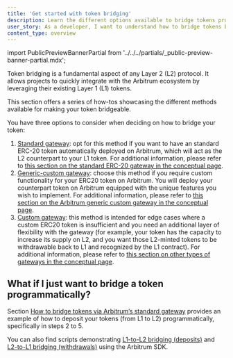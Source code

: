 ```yaml
---
title: 'Get started with token bridging'
description: Learn the different options available to bridge tokens programmatically
user_story: As a developer, I want to understand how to bridge tokens between Ethereum and Arbitrum.
content_type: overview
---
```


import PublicPreviewBannerPartial from '../../../partials/_public-preview-banner-partial.mdx';

<PublicPreviewBannerPartial />

Token bridging is a fundamental aspect of any Layer 2 (L2) protocol. It allows projects to quickly integrate with the Arbitrum ecosystem by leveraging their existing Layer 1 (L1) tokens.

This section offers a series of how-tos showcasing the different methods available for making your token bridgeable.

You have three options to consider when deciding on how to bridge your token:

1. [Standard gateway](/build-decentralized-apps/token-bridging/bridge-tokens-programmatically/02-how-to-bridge-tokens-standard.md): opt for this method if you want to have an standard ERC-20 token automatically deployed on Arbitrum, which will act as the L2 counterpart to your L1 token. For additional information, please refer to [this section on the standard ERC-20 gateway in the conceptual page](/build-decentralized-apps/token-bridging/03-token-bridge-erc20.md#default-standard-bridging).
2. [Generic-custom gateway](/build-decentralized-apps/token-bridging/bridge-tokens-programmatically/03-how-to-bridge-tokens-generic-custom.md): choose this method if you require custom functionality for your ERC20 token on Arbitrum. You will deploy your counterpart token on Arbitrum equipped with the unique features you wish to implement. For additional information, please refer to [this section on the Arbitrum generic custom gateway in the conceptual page](/build-decentralized-apps/token-bridging/03-token-bridge-erc20.md#the-arbitrum-generic-custom-gateway).
3. [Custom gateway](/build-decentralized-apps/token-bridging/bridge-tokens-programmatically/04-how-to-bridge-tokens-custom-gateway.md): this method is intended for edge cases where a custom ERC20 token is insufficient and you need an additional layer of flexibility with the gateway (for example, your token has the capacity to increase its supply on L2, and you want those L2-minted tokens to be withdrawable back to L1 and recognized by the L1 contract). For additional information, please refer to [this section on other types of gateways in the conceptual page](/build-decentralized-apps/token-bridging/03-token-bridge-erc20.md#other-flavors-of-gateways).

## What if I just want to bridge a token programmatically?

Section [How to bridge tokens via Arbitrum’s standard gateway](/build-decentralized-apps/token-bridging/bridge-tokens-programmatically/02-how-to-bridge-tokens-standard.md) provides an example of how to deposit your tokens (from L1 to L2) programmatically, specifically in steps 2 to 5.

You can also find scripts demonstrating [L1-to-L2 bridging (deposits)](https://github.com/OffchainLabs/arbitrum-tutorials/tree/master/packages/token-deposit) and [L2-to-L1 bridging (withdrawals)](https://github.com/OffchainLabs/arbitrum-tutorials/tree/master/packages/token-withdraw) using the Arbitrum SDK.
